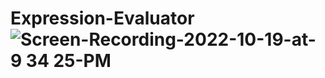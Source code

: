 # Expression-Evaluator![Screen-Recording-2022-10-19-at-9 34 25-PM](https://user-images.githubusercontent.com/65887526/196857663-e0a47fd8-8fdb-4ec0-9a6b-fbc24f2a7e8b.gif)
